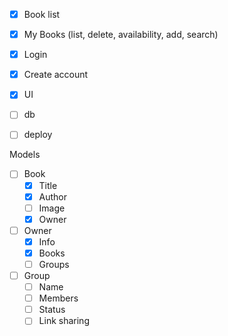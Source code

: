 - [x] Book list
- [x] My Books (list, delete, availability, add, search)

- [x] Login
- [x] Create account

- [x] UI
- [ ] db
- [ ] deploy

Models
- [ ] Book
    - [x] Title
    - [x] Author
    - [ ] Image
    - [x] Owner
- [ ] Owner
  - [x] Info
  - [x] Books
  - [ ] Groups
- [ ] Group
  - [ ] Name
  - [ ] Members
  - [ ] Status
  - [ ] Link sharing